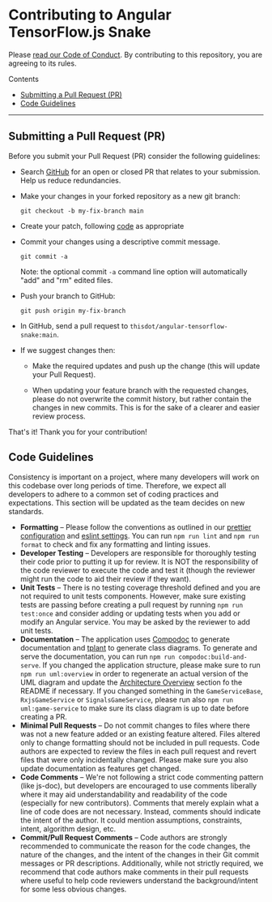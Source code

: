 # Contributing to Angular TensorFlow.js Snake

Please [read our Code of Conduct](CODE_OF_CONDUCT.md). By contributing to this
repository, you are agreeing to its rules.

Contents

- [Submitting a Pull Request (PR)](#submitting-a-pull-request-pr)
- [Code Guidelines](#code-guidelines)

---

## Submitting a Pull Request (PR)

Before you submit your Pull Request (PR) consider the following guidelines:

- Search [GitHub](https://github.com/thisdot/angular-tensorflow-snake/pulls) for
  an open or closed PR that relates to your submission. Help us reduce
  redundancies.
- Make your changes in your forked repository as a new git branch:

  ```shell
  git checkout -b my-fix-branch main
  ```

- Create your patch, following [code](#code-guidelines) as appropriate
- Commit your changes using a descriptive commit message.

  ```shell
  git commit -a
  ```

  Note: the optional commit `-a` command line option will automatically "add"
  and "rm" edited files.

- Push your branch to GitHub:

  ```shell
  git push origin my-fix-branch
  ```

- In GitHub, send a pull request to `thisdot/angular-tensorflow-snake:main`.
- If we suggest changes then:

  - Make the required updates and push up the change (this will update your Pull
    Request).

  - When updating your feature branch with the requested changes, please do not
    overwrite the commit history, but rather contain the changes in new commits.
    This is for the sake of a clearer and easier review process.

That's it! Thank you for your contribution!

## Code Guidelines

Consistency is important on a project, where many developers will work on this
codebase over long periods of time. Therefore, we expect all developers to
adhere to a common set of coding practices and expectations. This section will
be updated as the team decides on new standards.

- **Formatting** – Please follow the conventions as outlined in our
  [prettier configuration](.prettierrc.json) and
  [eslint settings](.eslintrc.json). You can run `npm run lint` and
  `npm run format` to check and fix any formatting and linting issues.
- **Developer Testing** – Developers are responsible for thoroughly testing
  their code prior to putting it up for review. It is NOT the responsibility of
  the code reviewer to execute the code and test it (though the reviewer might
  run the code to aid their review if they want).
- **Unit Tests** – There is no testing coverage threshold defined and you are
  not required to unit tests components. However, make sure existing tests are
  passing before creating a pull request by running `npm run test:once` and
  consider adding or updating tests when you add or modify an Angular service.
  You may be asked by the reviewer to add unit tests.
- **Documentation** – The application uses [Compodoc](https://compodoc.app/) to
  generate documentation and [tplant](https://github.com/bafolts/tplant) to
  generate class diagrams. To generate and serve the documentation, you can run
  `npm run compodoc:build-and-serve`. If you changed the application structure,
  please make sure to run `npm run uml:overview` in order to regenerate an
  actual version of the UML diagram and update the
  [Architecture Overview](README.md#2-architecture-overview) section fo the
  README if necessary. If you changed something in the `GameServiceBase`,
  `RxjsGameService` or `SignalsGameService`, please run also
  `npm run uml:game-service` to make sure its class diagram is up to date before
  creating a PR.
- **Minimal Pull Requests** – Do not commit changes to files where there was not
  a new feature added or an existing feature altered. Files altered only to
  change formatting should not be included in pull requests. Code authors are
  expected to review the files in each pull request and revert files that were
  only incidentally changed. Please make sure you also update documentation as
  features get changed.
- **Code Comments** – We're not following a strict code commenting pattern (like
  js-doc), but developers are encouraged to use comments liberally where it may
  aid understandability and readability of the code (especially for new
  contributors). Comments that merely explain what a line of code does are not
  necessary. Instead, comments should indicate the intent of the author. It
  could mention assumptions, constraints, intent, algorithm design, etc.
- **Commit/Pull Request Comments** – Code authors are strongly recommended to
  communicate the reason for the code changes, the nature of the changes, and
  the intent of the changes in their Git commit messages or PR descriptions.
  Additionally, while not strictly required, we recommend that code authors make
  comments in their pull requests where useful to help code reviewers understand
  the background/intent for some less obvious changes.
